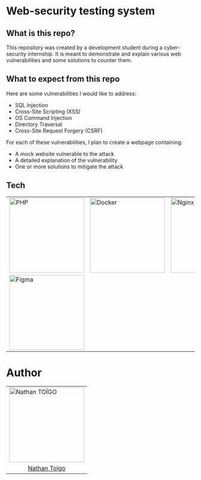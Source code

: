 # Web-security testing system

## What is this repo?

This repository was created by a development student during a cyber-security internship. It is meant to demonstrate and explain various web vulnerabilities and some solutions to counter them.

## What to expect from this repo

Here are some vulnerabilities I would like to address:
- SQL Injection  
- Cross-Site Scripting (XSS)  
- OS Command Injection  
- Directory Traversal  
- Cross-Site Request Forgery (CSRF)

For each of these vulnerabilities, I plan to create a webpage containing:
- A mock website vulnerable to the attack  
- A detailed explanation of the vulnerability  
- One or more solutions to mitigate the attack

## Tech

<div align="center">
	<table>
		<tr>
			<td><img width="200" src="https://raw.githubusercontent.com/marwin1991/profile-technology-icons/refs/heads/main/icons/php.png" alt="PHP" title="PHP"/></td>
			<td><img width="200" src="https://raw.githubusercontent.com/marwin1991/profile-technology-icons/refs/heads/main/icons/docker.png" alt="Docker" title="Docker"/></td>
			<td><img width="200" src="https://raw.githubusercontent.com/marwin1991/profile-technology-icons/refs/heads/main/icons/nginx.png" alt="Nginx" title="Nginx"/></td>
			<td><img width="200" src="https://raw.githubusercontent.com/marwin1991/profile-technology-icons/refs/heads/main/icons/mariadb.png" alt="MadiaDB" title="MadiaDB"/></td>
		</tr>
		<tr>
			<td><img width="200" src="https://raw.githubusercontent.com/marwin1991/profile-technology-icons/refs/heads/main/icons/figma.png" alt="Figma" title="Figma"/></td>
		</tr>
	</table>
</div>

# Author

<div align="center">
	<table>
		<tr>
			<td><img width="200" src="https://avatars.githubusercontent.com/u/97233327" alt="Nathan TOÏGO" title="Nathan TOÏGO"/></td>
		</tr>
        <tr>
			<td style="text-align:center;"><a href="https://github.com/Nathan-Toigo">Nathan Toïgo</a>
		</tr>
	</table>
</div>
